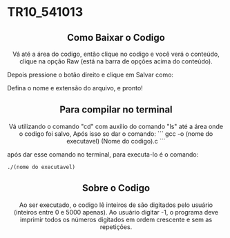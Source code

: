 # TR10_541013

<h2 align="center">Como Baixar o Codigo</h2>

<p align="center">Vá até a área do codigo,
então clique no codigo e você verá o conteúdo,
clique na opção Raw (está na barra de opções acima do conteúdo).
  
Depois pressione o botão direito e clique em Salvar como:
  
Defina o nome e extensão do arquivo, e pronto!</p>

<h2 align="center">Para compilar no terminal</h2>

<p align="center">Vá utilizando o comando "cd" com auxilio do comando "ls" até a área onde o codigo foi salvo,
Após isso so dar o comando:
```
gcc -o (nome do executavel) (Nome do codigo).c
```
  
após dar esse comando no terminal, para executa-lo é o comando:

```
./(nome do executavel)
```
</p>

<h2 align="center">Sobre o Codigo</h2>

<p align="center">Ao ser executado, o codigo lê inteiros de são digitados pelo usuário (inteiros entre
0 e 5000 apenas). Ao usuário digitar -1, o programa deve imprimir todos os números digitados em ordem
crescente e sem as repetições.</p>

